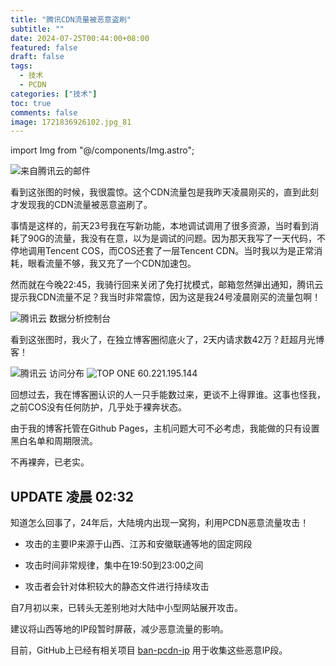 ```yaml
---
title: "腾讯CDN流量被恶意盗刷"
subtitle: ""
date: 2024-07-25T00:44:00+08:00
featured: false
draft: false
tags:
  - 技术
  - PCDN
categories: ["技术"]
toc: true
comments: false
image: 1721836926102.jpg_81
---
```

import Img from "@/components/Img.astro";

<Img src="1721837126591.jpg" alt="来自腾讯云的邮件" exif={false} />

看到这张图的时候，我很震惊。这个CDN流量包是我昨天凌晨刚买的，直到此刻才发现我的CDN流量被恶意盗刷了。

事情是这样的，前天23号我在写新功能，本地调试调用了很多资源，当时看到消耗了90G的流量，我没有在意，以为是调试的问题。因为那天我写了一天代码，不停地调用Tencent COS，而COS还套了一层Tencent CDN。当时我以为是正常消耗，眼看流量不够，我又充了一个CDN加速包。

然而就在今晚22:45，我骑行回来关闭了免打扰模式，邮箱忽然弹出通知，腾讯云提示我CDN流量不足？我当时非常震惊，因为这是我24号凌晨刚买的流量包啊！

<Img src="1721836262452.jpg" alt="腾讯云 数据分析控制台" exif={false} />

看到这张图时，我火了，在独立博客圈彻底火了，2天内请求数42万？赶超月光博客！

<Img src="1721836283806.jpg" alt="腾讯云 访问分布" exif={false} />

<Img src="1721836308939.jpg" alt="TOP ONE 60.221.195.144" exif={false} />

回想过去，我在博客圈认识的人一只手能数过来，更谈不上得罪谁。这事也怪我，之前COS没有任何防护，几乎处于裸奔状态。

由于我的博客托管在Github Pages，主机问题大可不必考虑，我能做的只有设置黑白名单和周期限流。

不再裸奔，已老实。

## UPDATE 凌晨 02:32

知道怎么回事了，24年后，大陆境内出现一窝狗，利用PCDN恶意流量攻击！

* 攻击的主要IP来源于山西、江苏和安徽联通等地的固定网段

* 攻击时间非常规律，集中在19:50到23:00之间

* 攻击者会针对体积较大的静态文件进行持续攻击

自7月初以来，已转头无差别地对大陆中小型网站展开攻击。

建议将山西等地的IP段暂时屏蔽，减少恶意流量的影响。

目前，GitHub上已经有相关项目 [ban-pcdn-ip][1] 用于收集这些恶意IP段。

[1]: https://github.com/unclemcz/ban-pcdn-ip?tab=readme-ov-file
